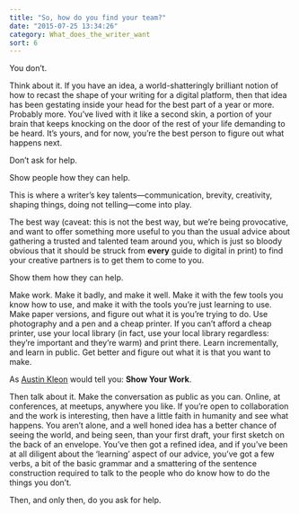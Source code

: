 ```yaml
---
title: "So, how do you find your team?"
date: "2015-07-25 13:34:26"
category: What_does_the_writer_want
sort: 6
---
```


You don’t.

Think about it. If you have an idea, a world-shatteringly brilliant
notion of how to recast the shape of your writing for a digital
platform, then that idea has been gestating inside your head for the
best part of a year or more. Probably more. You’ve lived with it like a
second skin, a portion of your brain that keeps knocking on the door of
the rest of your life demanding to be heard. It’s yours, and for now,
you’re the best person to figure out what happens next.

Don’t ask for help.

Show people how they can help.

This is where a writer’s key talents—communication, brevity,
creativity, shaping things, doing not telling—come into play.

The best way (caveat: this is not the best way, but we’re being
provocative, and want to offer something more useful to you than the
usual advice about gathering a trusted and talented team around you,
which is just so bloody obvious that it should be struck from **every**
guide to digital in print) to find your creative partners is to get them
to come to you.

Show them how they can help.

Make work. Make it badly, and make it well. Make it with the few tools
you know how to use, and make it with the tools you’re just learning to
use. Make paper versions, and figure out what it is you’re trying to do.
Use photography and a pen and a cheap printer. If you can’t afford a
cheap printer, use your local library (in fact, use your local library
regardless: they’re important and they’re warm) and print there. Learn
incrementally, and learn in public. Get better and figure out what it is
that you want to make.

As [Austin Kleon](http://austinkleon.com/) would tell you: **Show Your Work**.

Then talk about it. Make the conversation as public as you can. Online,
at conferences, at meetups, anywhere you like. If you’re open to
collaboration and the work is interesting, then have a little faith in
humanity and see what happens. You aren’t alone, and a well honed idea
has a better chance of seeing the world, and being seen, than your first
draft, your first sketch on the back of an envelope. You’ve then got a
refined idea, and if you’ve been at all diligent about the ‘learning’
aspect of our advice, you’ve got a few verbs, a bit of the basic grammar
and a smattering of the sentence construction required to talk to the
people who do know how to do the things you don’t.

Then, and only then, do you ask for help.
